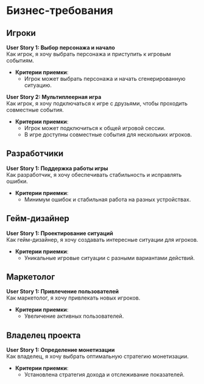 # Бизнес-требования

## Игроки

**User Story 1: Выбор персонажа и начало**  
Как игрок, я хочу выбрать персонажа и приступить к игровым событиям.

- **Критерии приемки**:
  - Игрок может выбрать персонажа и начать сгенерированную ситуацию.

**User Story 2: Мультиплеерная игра**  
Как игрок, я хочу подключаться к игре с друзьями, чтобы проходить совместные события.

- **Критерии приемки**:
  - Игрок может подключиться к общей игровой сессии.
  - В игре доступны совместные события для нескольких игроков.

## Разработчики

**User Story 1: Поддержка работы игры**  
Как разработчик, я хочу обеспечивать стабильность и исправлять ошибки.

- **Критерии приемки**:
  - Минимум ошибок и стабильная работа на разных устройствах.

## Гейм-дизайнер

**User Story 1: Проектирование ситуаций**  
Как гейм-дизайнер, я хочу создавать интересные ситуации для игроков.

- **Критерии приемки**:
  - Уникальные игровые ситуации с разными вариантами действий.

## Маркетолог

**User Story 1: Привлечение пользователей**  
Как маркетолог, я хочу привлекать новых игроков.

- **Критерии приемки**:
  - Увеличение активных пользователей.

## Владелец проекта

**User Story 1: Определение монетизации**  
Как владелец, я хочу выбрать оптимальную стратегию монетизации.

- **Критерии приемки**:
  - Установлена стратегия дохода и отслеживание показателей.
